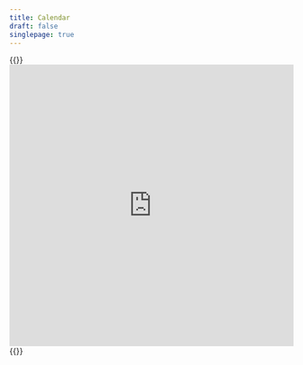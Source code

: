```yaml
---
title: Calendar
draft: false
singlepage: true
---
```

{{<html>}}
<embed id="embed" src="https://calendar.google.com/calendar/embed?height=500&wkst=1&bgcolor=%23ffffff&ctz=Asia%2FManila&showDate=0&showNav=0&showTitle=1&showPrint=0&showTabs=0&mode=AGENDA&showCalendars=0&showTz=0&title=Events%20and%20Schedules&src=djJ0NjQ0bmtrZ3JxdThqb200cGwwZjJpNTBAZ3JvdXAuY2FsZW5kYXIuZ29vZ2xlLmNvbQ&color=%23F4511E" style="border-width:0" width="100%" height="500" frameborder="0" scrolling="no"></embed>
{{</html>}}